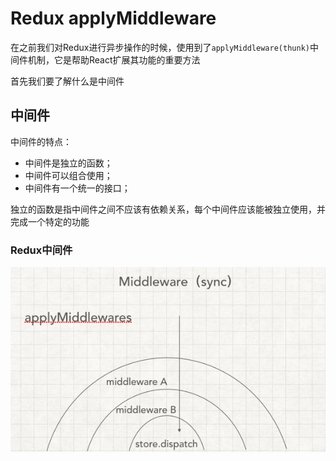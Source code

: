 # Redux applyMiddleware

在之前我们对Redux进行异步操作的时候，使用到了`applyMiddleware(thunk)`中间件机制，它是帮助React扩展其功能的重要方法

首先我们要了解什么是中间件

## 中间件

中间件的特点：

* 中间件是独立的函数；
* 中间件可以组合使用；
* 中间件有一个统一的接口；

独立的函数是指中间件之间不应该有依赖关系，每个中间件应该能被独立使用，并完成一个特定的功能

### Redux中间件

![](/assets/20160206132838_571.png)



